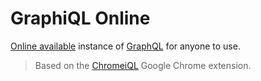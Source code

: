 # GraphiQL Online

[Online available](https://srijande.github.io/graphql/) instance of [GraphQL](https://github.com/graphql/graphiql/) for anyone to use.

> Based on the [ChromeiQL](https://github.com/ermanc/ChromeiQL) Google Chrome extension.
